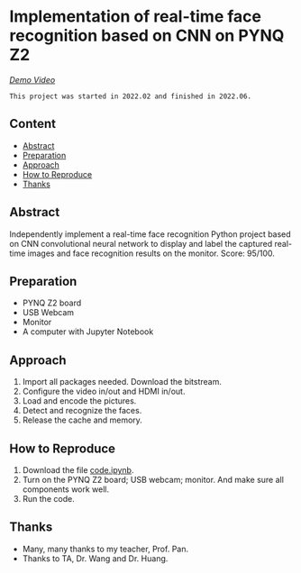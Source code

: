 # Implementation of real-time face recognition based on CNN on PYNQ Z2
[*Demo Video*](https://youtu.be/rNg161h5d7w "Demo Video")	

`This project was started in 2022.02 and finished in 2022.06.`
## Content
* [Abstract](#abstract)
* [Preparation](#preparation)
* [Approach](#approach)
* [How to Reproduce](#how-to-reproduce)
* [Thanks](#thanks)

## Abstract
Independently implement a real-time face recognition Python project based on CNN convolutional neural network to display and label the captured real-time images and face recognition results on the monitor. Score: 95/100. 

## Preparation
- PYNQ Z2 board
- USB Webcam
- Monitor
- A computer with Jupyter Notebook

## Approach
1. Import all packages needed. Download the bitstream.
2. Configure the video in/out and HDMI in/out.
3. Load and encode the pictures.
4. Detect and recognize the faces.
5. Release the cache and memory.

## How to Reproduce
1. Download the file [code.ipynb](/code.ipynb).
2. Turn on the PYNQ Z2 board; USB webcam; monitor. And make sure all components work well.
3. Run the code.

## Thanks
- Many, many thanks to my teacher, Prof. Pan.
- Thanks to TA, Dr. Wang and Dr. Huang.
